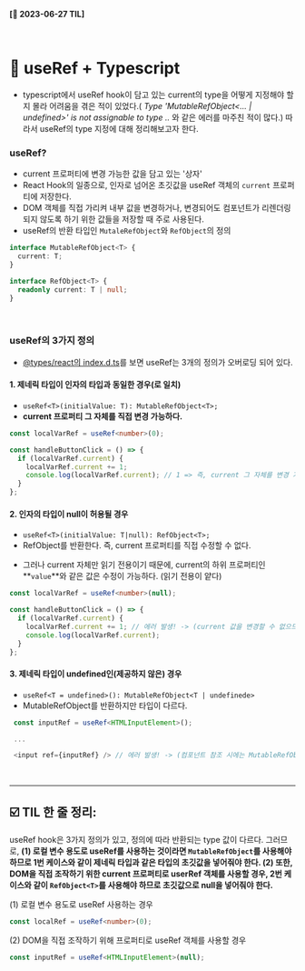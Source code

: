 **[📆 2023-06-27 TIL]**

<br/>

# 📍 useRef + Typescript

- typescript에서 useRef hook이 담고 있는 current의 type을 어떻게 지정해야 할지 몰라 어려움을 겪은 적이 있었다.(
  _Type 'MutableRefObject<... | undefined>' is not assignable to type .._ 와 같은 에러를 마주친 적이 많다.)
  따라서 useRef의 type 지정에 대해 정리해보고자 한다.

### useRef?

- current 프로퍼티에 변경 가능한 값을 담고 있는 '상자'
- React Hook의 일종으로, 인자로 넘어온 초깃값을 useRef 객체의 `current` 프로퍼티에 저장한다.
- DOM 객체를 직접 가리켜 내부 값을 변경하거나, 변경되어도 컴포넌트가 리렌더링 되지 않도록 하기 위한 값들을 저장할 때 주로 사용된다.
- useRef의 반환 타입인 `MutaleRefObject`와 `RefObject`의 정의

```ts
interface MutableRefObject<T> {
  current: T;
}

interface RefObject<T> {
  readonly current: T | null;
}
```

<br/>

### useRef의 3가지 정의

- [@types/react의 index.d.ts](https://github.com/DefinitelyTyped/DefinitelyTyped/blob/master/types/react/index.d.ts#L1021-L1065)를 보면 useRef는 3개의 정의가 오버로딩 되어 있다.

#### 1. 제네릭 타입이 인자의 타입과 동일한 경우(<T>로 일치)

- `useRef<T>(initialValue: T): MutableRefObject<T>;`
- **current 프로퍼티 그 자체를 직접 변경 가능하다.**

```ts
const localVarRef = useRef<number>(0);

const handleButtonClick = () => {
  if (localVarRef.current) {
    localVarRef.current += 1;
    console.log(localVarRef.current); // 1 => 즉, current 그 자체를 변경 가능하다.
  }
};
```

#### 2. 인자의 타입이 null이 허용될 경우

- `useRef<T>(initialValue: T|null): RefObject<T>;`
- RefObject<T>를 반환한다. 즉, current 프로퍼티를 직접 수정할 수 없다.

* 그러나 current 자체만 읽기 전용이기 때문에, current의 하위 프로퍼티인 **`value`**와 같은 값은 수정이 가능하다. (읽기 전용이 얕다)

```ts
const localVarRef = useRef<number>(null);

const handleButtonClick = () => {
  if (localVarRef.current) {
    localVarRef.current += 1; // 에러 발생! -> (current 값을 변경할 수 없으므로!)
    console.log(localVarRef.current);
  }
};
```

#### 3. 제네릭 타입이 undefined인(제공하지 않은) 경우

- `useRef<T = undefined>(): MutableRefObject<T | undefinede>`
- MutableRefObject를 반환하지만 타입이 다르다.

```ts
 const inputRef = useRef<HTMLInputElement>();

 ...

 <input ref={inputRef} /> // 에러 발생! -> (컴포넌트 참조 시에는 MutableRefObject가 아닌 RefObject를 넣어야하므로)
```

<br/>
<hr/>

## ☑️ TIL 한 줄 정리:

useRef hook은 3가지 정의가 있고, 정의에 따라 반환되는 type 값이 다르다.
그러므로, **(1) 로컬 변수 용도로 useRef를 사용하는 것이라면 `MutableRefObject`를 사용해야 하므로 1번 케이스와 같이 제네릭 타입과 같은 타입의 초깃값을 넣어줘야 한다. (2) 또한, DOM을 직접 조작하기 위한 current 프로퍼티로 userRef 객체를 사용할 경우, 2번 케이스와 같이 `RefObject<T>`를 사용해야 하므로 초깃값으로 null을 넣어줘야 한다.**

(1) 로컬 변수 용도로 useRef 사용하는 경우

```ts
const localRef = useRef<number>(0);
```

(2) DOM을 직접 조작하기 위해 프로퍼티로 useRef 객체를 사용할 경우

```ts
const inputRef = useRef<HTMLInputElement>(null);
```
